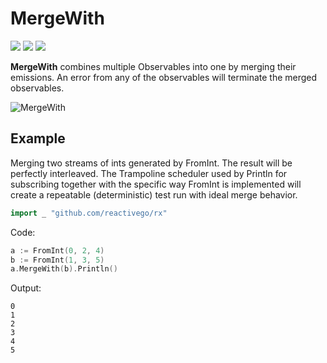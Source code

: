 # MergeWith

[![](../../../assets/godev.svg?raw=true)](https://pkg.go.dev/github.com/reactivego/rx/test/MergeWith?tab=doc)
[![](../../../assets/godoc.svg?raw=true)](http://godoc.org/github.com/reactivego/rx/test/MergeWith)
[![](../../../assets/rx.svg?raw=true)](http://reactivex.io/documentation/operators/merge.html)

**MergeWith** combines multiple Observables into one by merging their emissions.
An error from any of the observables will terminate the merged observables.

![MergeWith](../../../assets/MergeWith.svg?raw=true)

## Example

Merging two streams of ints generated by FromInt. The result will be
perfectly interleaved. The Trampoline scheduler used by Println for
subscribing together with the specific way FromInt is implemented
will create a repeatable (deterministic) test run with ideal merge
behavior.

```go
import _ "github.com/reactivego/rx"
```
Code:
```go
a := FromInt(0, 2, 4)
b := FromInt(1, 3, 5)
a.MergeWith(b).Println()
```
Output:
```
0
1
2
3
4
5
```
